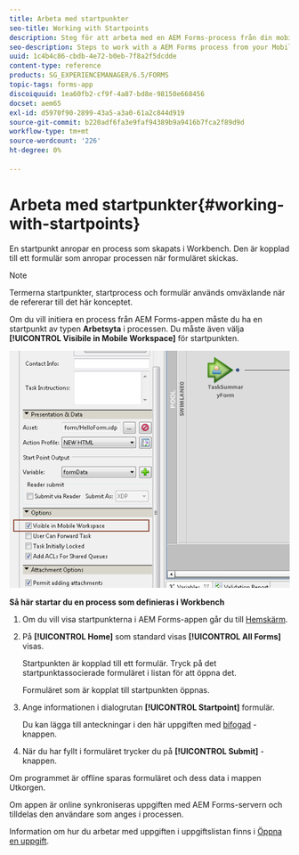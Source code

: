 ```yaml
---
title: Arbeta med startpunkter
seo-title: Working with Startpoints
description: Steg för att arbeta med en AEM Forms-process från din mobila enhet som definieras i Workbench.
seo-description: Steps to work with a AEM Forms process from your Mobile device defined in Workbench.
uuid: 1c4b4c86-cbdb-4e72-b0eb-7f8a2f5dcdde
content-type: reference
products: SG_EXPERIENCEMANAGER/6.5/FORMS
topic-tags: forms-app
discoiquuid: 1ea60fb2-cf9f-4a87-bd8e-98150e668456
docset: aem65
exl-id: d5970f90-2899-43a5-a3a0-61a2c844d919
source-git-commit: b220adf6fa3e9faf94389b9a9416b7fca2f89d9d
workflow-type: tm+mt
source-wordcount: '226'
ht-degree: 0%

---
```


# Arbeta med startpunkter{#working-with-startpoints}

En startpunkt anropar en process som skapats i Workbench. Den är kopplad till ett formulär som anropar processen när formuläret skickas.

>[!NOTE]
>
>Termerna startpunkter, startprocess och formulär används omväxlande när de refererar till det här konceptet.

Om du vill initiera en process från AEM Forms-appen måste du ha en startpunkt av typen **Arbetsyta** i processen. Du måste även välja **[!UICONTROL Visibile in Mobile Workspace]** för startpunkten.

![mws_startpoint_select_option](assets/mws_startpoint_select_option.png)

**Så här startar du en process som definieras i Workbench**

1. Om du vill visa startpunkterna i AEM Forms-appen går du till [Hemskärm](../../forms/using/home-screen.md).
1. På **[!UICONTROL Home]** som standard visas **[!UICONTROL All Forms]** visas.

   Startpunkten är kopplad till ett formulär. Tryck på det startpunktassocierade formuläret i listan för att öppna det.

   Formuläret som är kopplat till startpunkten öppnas.

1. Ange informationen i dialogrutan **[!UICONTROL Startpoint]** formulär.

   Du kan lägga till anteckningar i den här uppgiften med [bifogad](../../forms/using/add-attachments.md) -knappen.

1. När du har fyllt i formuläret trycker du på **[!UICONTROL Submit]** -knappen.

Om programmet är offline sparas formuläret och dess data i mappen Utkorgen.

Om appen är online synkroniseras uppgiften med AEM Forms-servern och tilldelas den användare som anges i processen.

Information om hur du arbetar med uppgiften i uppgiftslistan finns i [Öppna en uppgift](/help/forms/using/open-task.md).
